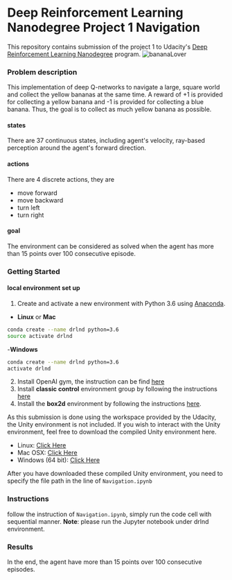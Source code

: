 [//]: # (Image References)

[image1]: https://video.udacity-data.com/topher/2018/June/5b1ab4b0_banana/banana.gif "bananaLover"
# Deep Reinforcement Learning Nanodegree Project 1 Navigation
This repository contains submission of the project 1 to Udacity's [Deep Reinforcement Learning Nanodegree](https://www.udacity.com/course/deep-reinforcement-learning-nanodegree--nd893) program.
![bananaLover][image1]
### Problem description
This implementation of deep Q-networks to navigate a large, square world and collect the yellow bananas at the same time.
A reward of +1 is provided for collecting a yellow banana and -1 is provided for collecting a blue banana. Thus, the goal is to collect as much yellow banana as possible.
#### states
There are 37 continuous states, including agent's velocity, ray-based perception around the agent's forward direction.
#### actions
There are 4 discrete actions, they are
- move forward
- move backward
- turn left
- turn right

#### goal
The environment can be considered as solved when the agent has more than 15 points over 100 consecutive episode.

### Getting Started
#### local environment set up
1. Create and activate a new environment with Python 3.6 using  [Anaconda](https://www.anaconda.com/).
  - **Linux** or **Mac**
  ```bash
  conda create --name drlnd python=3.6
  source activate drlnd
  ```
  -**Windows**
  ```bash
  conda create --name drlnd python=3.6
  activate drlnd
  ```
2. Install OpenAI gym, the instruction can be find [here](https://github.com/openai/gym)
3. Install **classic control** environment group by following the instructions [here](https://github.com/openai/gym#classic-control)
4. Install the **box2d** environment by following the instructions [here](https://github.com/openai/gym#box2d).


As this submission is done using the workspace provided by the Udacity, the Unity environment is not included. If you wish to interact with the Unity environment, feel free to download the compiled Unity environment here.
- Linux: [Click Here](https://s3-us-west-1.amazonaws.com/udacity-drlnd/P1/Banana/Banana_Linux.zip)
- Mac OSX: [Click Here](https://s3-us-west-1.amazonaws.com/udacity-drlnd/P1/Banana/Banana.app.zip)
- Windows (64 bit): [Click Here](https://s3-us-west-1.amazonaws.com/udacity-drlnd/P1/Banana/Banana_Windows_x86_64.zip)   

After you have downloaded these compiled Unity environment, you need to specify the file path in the line of `Navigation.ipynb`
### Instructions
follow the instruction of `Navigation.ipynb`, simply run the code cell with sequential manner.
**Note**: please run the Jupyter notebook under drlnd environment.


### Results
In the end, the agent have more than 15 points over 100 consecutive episodes.
